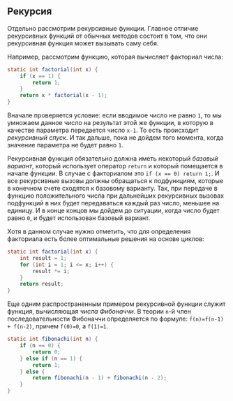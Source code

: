 ## Рекурсия
Отдельно рассмотрим рекурсивные функции. Главное отличие рекурсивных функций от обычных методов состоит в том, что они рекурсивная функция может вызывать саму себя.

Например, рассмотрим функцию, которая вычисляет факториал числа:
```java
static int factorial(int x) { 
    if (x == 1) {
        return 1;
    }
    return x * factorial(x - 1);
}
```

Вначале проверяется условие: если вводимое число не равно `1`, то мы умножаем данное число на результат этой же функции, в которую в качестве параметра передается число `x-1`. То есть происходит *рекурсивный спуск*. И так дальше, пока не дойдем того момента, когда значение параметра не будет равно `1`.

Рекурсивная функция обязательно должна иметь некоторый *базовый вариант*, который использует оператор `return` и который помещается в начале функции. В случае с факториалом это `if (x == 0) return 1;`. И все рекурсивные вызовы должны обращаться к подфункциям, которые в конечном счете сходятся к базовому варианту. Так, при передаче в функцию положительного числа при дальнейших рекурсивных вызовах подфункций в них будет передаваться каждый раз число, меньшее на единицу. И в конце концов мы дойдем до ситуации, когда число будет равно `0`, и будет использован базовый вариант.

Хотя в данном случае нужно отметить, что для определения факториала есть более оптимальные решения на основе циклов:
```java
static int factorial(int x) {
    int result = 1;
    for (int i = 1; i <= x; i++) {
        result *= i;
    }
    return result;
}
```

Еще одним распространенным примером рекурсивной функции служит функция, вычисляющая *числа Фибоначчи*. В теории `n`-й член последовательности Фибоначчи определяется по формуле: `f(n)=f(n-1) + f(n-2)`, причем `f(0)=0`, а `f(1)=1`.
```java
static int fibonachi(int n) {
    if (n == 0) {
        return 0;
    } else if (n == 1) {
        return 1;
    } else {
        return fibonachi(n - 1) + fibonachi(n - 2);
    }
}
